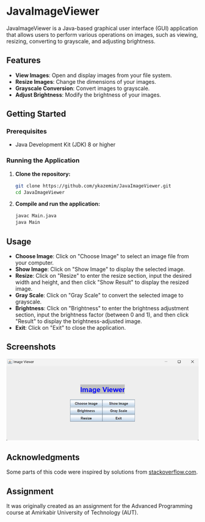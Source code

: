 # JavaImageViewer

JavaImageViewer is a Java-based graphical user interface (GUI) application that allows users to perform various operations on images, such as viewing, resizing, converting to grayscale, and adjusting brightness.

## Features

- **View Images**: Open and display images from your file system.
- **Resize Images**: Change the dimensions of your images.
- **Grayscale Conversion**: Convert images to grayscale.
- **Adjust Brightness**: Modify the brightness of your images.

## Getting Started

### Prerequisites

- Java Development Kit (JDK) 8 or higher

### Running the Application

1. **Clone the repository:**

    ```sh
    git clone https://github.com/ykazemim/JavaImageViewer.git
    cd JavaImageViewer
    ```

2. **Compile and run the application:**

    ```sh
    javac Main.java
    java Main
    ```

## Usage

- **Choose Image**: Click on "Choose Image" to select an image file from your computer.
- **Show Image**: Click on "Show Image" to display the selected image.
- **Resize**: Click on "Resize" to enter the resize section, input the desired width and height, and then click "Show Result" to display the resized image.
- **Gray Scale**: Click on "Gray Scale" to convert the selected image to grayscale.
- **Brightness**: Click on "Brightness" to enter the brightness adjustment section, input the brightness factor (between 0 and 1), and then click "Result" to display the brightness-adjusted image.
- **Exit**: Click on "Exit" to close the application.

## Screenshots

![Main Interface](screenshots/main_interface.png)

## Acknowledgments

Some parts of this code were inspired by solutions from [stackoverflow.com](https://stackoverflow.com).

## Assignment

It was originally created as an assignment for the Advanced Programming course at Amirkabir University of Technology (AUT).
